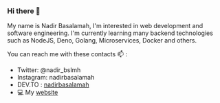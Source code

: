 ### Hi there 👋

<!--
**nadirbasalamah/nadirbasalamah** is a ✨ _special_ ✨ repository because its `README.md` (this file) appears on your GitHub profile.

Here are some ideas to get you started:

- 🔭 I’m currently working on ...
- 🌱 I’m currently learning ...
- 👯 I’m looking to collaborate on ...
- 🤔 I’m looking for help with ...
- 💬 Ask me about ...
- 📫 How to reach me: ...
- 😄 Pronouns: ...
- ⚡ Fun fact: ...
-->

My name is Nadir Basalamah, I'm interested in web development and software engineering. I'm currently learning many backend technologies such as NodeJS, Deno, Golang, Microservices, Docker and others. 

You can reach me with these contacts 📫 :
- Twitter: @nadir_bslmh
- Instagram: nadirbasalamah
- DEV.TO : [nadirbasalamah](https://dev.to/nadirbasalamah)
- 💻 My [website](https://mypage-nadirb.herokuapp.com/)
